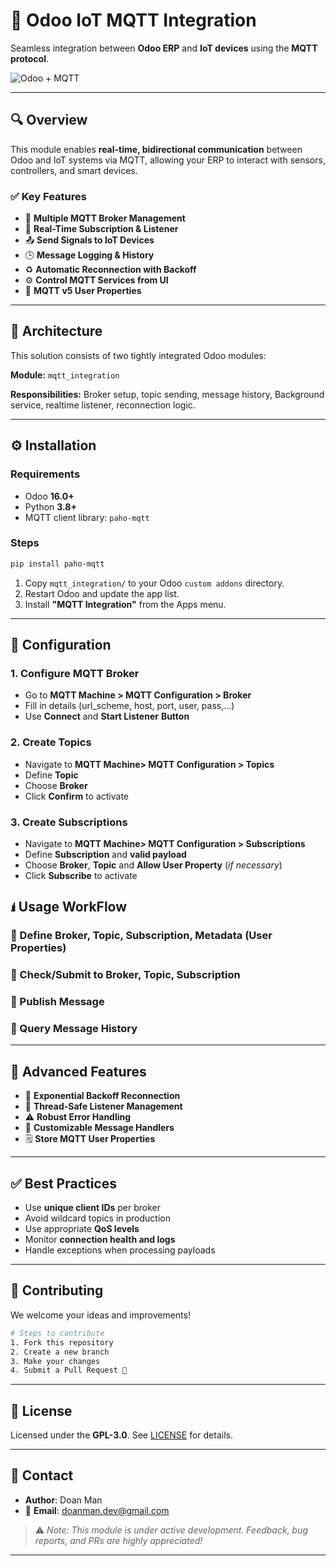 # 🚀 Odoo IoT MQTT Integration

Seamless integration between **Odoo ERP** and **IoT devices** using the **MQTT protocol**.

![Odoo + MQTT](https://plctab.com/wp-content/uploads/2021/08/mqtt.jpg)

---

## 🔍 Overview

This module enables **real-time, bidirectional communication** between Odoo and IoT systems via MQTT, allowing your ERP to interact with sensors, controllers, and smart devices.

### ✅ Key Features

* 🔌 **Multiple MQTT Broker Management**
* 📡 **Real-Time Subscription & Listener**
* 📤 **Send Signals to IoT Devices**
* 🕒 **Message Logging & History**
* ♻️ **Automatic Reconnection with Backoff**
* ⚙️ **Control MQTT Services from UI**
* 🔖 **MQTT v5 User Properties**
---

## 🧱 Architecture

This solution consists of two tightly integrated Odoo modules:

**Module:** `mqtt_integration`

**Responsibilities:** Broker setup, topic sending, message history, Background service, realtime listener, reconnection logic.

---

## ⚙️ Installation

### Requirements

* Odoo **16.0+**
* Python **3.8+**
* MQTT client library: `paho-mqtt`

### Steps

```bash
pip install paho-mqtt
```

1. Copy `mqtt_integration/` to your Odoo `custom addons` directory.
2. Restart Odoo and update the app list.
3. Install **"MQTT Integration"** from the Apps menu.

---

## 🔧 Configuration

### 1. Configure MQTT Broker

* Go to **MQTT Machine > MQTT Configuration > Broker**
* Fill in details (url_scheme, host, port, user, pass,...)
* Use **Connect** and **Start Listener** **Button**

### 2. Create Topics

* Navigate to **MQTT Machine> MQTT Configuration > Topics**
* Define **Topic**
* Choose **Broker**
* Click **Confirm** to activate

### 3. Create Subscriptions

* Navigate to **MQTT Machine> MQTT Configuration > Subscriptions**
* Define **Subscription** and **valid payload**
* Choose **Broker**, **Topic** and **Allow User Property** (_if necessary_)
* Click **Subscribe** to activate

## 🖠️ Usage WorkFlow

### 🔹 Define Broker, Topic, Subscription, Metadata (User Properties)
### 🔹 Check/Submit to Broker, Topic, Subscription
### 🔹 Publish Message
### 🔹 Query Message History

---

## 🧠 Advanced Features

* 🔀 **Exponential Backoff Reconnection**
* 🧵 **Thread-Safe Listener Management**
* ⚠️ **Robust Error Handling**
* 🔄 **Customizable Message Handlers**
* 🗒️ **Store MQTT User Properties**
---

## ✅ Best Practices

* Use **unique client IDs** per broker
* Avoid wildcard topics in production
* Use appropriate **QoS levels**
* Monitor **connection health and logs**
* Handle exceptions when processing payloads

---

## 🤝 Contributing

We welcome your ideas and improvements!

```bash
# Steps to contribute
1. Fork this repository
2. Create a new branch
3. Make your changes
4. Submit a Pull Request 🚀
```

---

## 📄 License

Licensed under the **GPL-3.0**. See [LICENSE](./LICENSE) for details.

---

## 🤛 Contact

* **Author**: Doan Man
* 📧 **Email**: [doanman.dev@gmail.com](mailto:doanman.dev@gmail.com)

> ⚠️ *Note: This module is under active development. Feedback, bug reports, and PRs are highly appreciated!*

---
